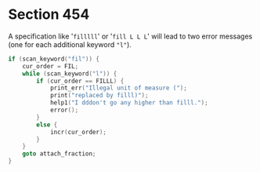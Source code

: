 # Section 454

A specification like '`filllll`' or '`fill L L L`' will lead to two error messages (one for each additional keyword `"l"`).

```c << Scan for |fil| units; |goto attach_fraction| if found >>=
if (scan_keyword("fil")) {
    cur_order = FIL;
    while (scan_keyword("l")) {
        if (cur_order == FILLL) {
            print_err("Illegal unit of measure (");
            print("replaced by filll)");
            help1("I dddon't go any higher than filll.");
            error();
        }
        else {
            incr(cur_order);
        }
    }
    goto attach_fraction;
}
```
